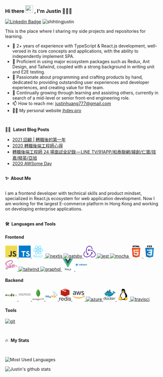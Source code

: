 ### Hi there <span style="width: '25px'"><img src="https://media.giphy.com/media/hvRJCLFzcasrR4ia7z/giphy.gif" width="25px" height="25px"></div> , I'm Justin 👨🏻‍💻 

[![Linkedin Badge](https://img.shields.io/badge/-Justin%20Huang-blue?style=flat&logo=Linkedin&logoColor=white)](https://www.linkedin.com/in/justinhuang777) <img src="https://komarev.com/ghpvc/?username=shihtingjustin&label=Profile%20views&color=61dafb&style=flat" alt="shihtingjustin" /> 
  
This is the place where I sharing my side projects and repositories for learning. 

<!-- - 🔭 &nbsp;I’m currently working on something cool :wink: -->
- 🌳 2+ years of experience with TypeScript & React.js development, well-versed in its core concepts and applications, with the ability to independently implement SPA.
- 🌳 Proficient in using major ecosystem packages such as Redux, Ant Design, and Tailwind, coupled with a strong background in writing unit and E2E testing.
- 🌳 Passionate about programming and crafting products by hand, dedicated to providing outstanding user experiences and developer experiences, and creating value for the team.
- 🌳 Continually growing through learning and assisting others, currently in search of a mid-level or senior front-end engineering role.
- 📫 How to reach me: justinhuang777@gmail.com
- 👨‍💻 My personal website [jhdev.pro](https://jhdev.pro)
 
<br/>

✍🏻 &nbsp;**Latest Blog Posts**
<!-- BLOG-POST-LIST:START -->
- [2021 回顧 | 轉職後的第一年](https://medium.com/life-after-hello-world/2021-%E5%9B%9E%E9%A1%A7-%E8%BD%89%E8%81%B7%E5%BE%8C%E7%9A%84%E7%AC%AC%E4%B8%80%E5%B9%B4-899af09d3dcf?source=rss-6b158ce23c7d------2)
- [2020 轉職後端工程師心得](https://medium.com/life-after-hello-world/2020-%E8%BD%89%E8%81%B7%E5%BE%8C%E7%AB%AF%E5%B7%A5%E7%A8%8B%E5%B8%AB%E5%BF%83%E5%BE%97-7d5f565f0351?source=rss-6b158ce23c7d------2)
- [轉職後端工程師 24 場面試全記錄 — LINE TV/91APP/和泰聯網/緯創/仁寶/技嘉/精英/亞旭](https://medium.com/life-after-hello-world/%E8%BD%89%E8%81%B7%E5%BE%8C%E7%AB%AF%E5%B7%A5%E7%A8%8B%E5%B8%AB-24-%E5%A0%B4%E9%9D%A2%E8%A9%A6%E5%85%A8%E8%A8%98%E9%8C%84-bdf061854749?source=rss-6b158ce23c7d------2)
- [2020 AWSome Day](https://medium.com/life-after-hello-world/2020-awsome-day-54cc82c9e619?source=rss-6b158ce23c7d------2)
<!-- BLOG-POST-LIST:END -->

<br/>

<!-- <details> -->
  <summary><b>✨&nbsp;&nbsp;About&nbsp;Me</b></summary>
  <br/>
  <p>
  I am a frontend developer with technical skills and product mindset, specialized in React.js ecosystem for web application development.
  Now I am working for the largest E-commerce platform in Hong Kong and working on developing enterprise applications.
  </p>
<!-- </details> -->

<br/>

<!-- <details> -->
  <summary><b>🛠️&nbsp;&nbsp;Languages&nbsp;and&nbsp;Tools</b></summary>
  <p align="left">
    <h4>Frontend</h4>
<a href="https://developer.mozilla.org/en-US/docs/Web/JavaScript" target="_blank" rel="noreferrer"> <img src="https://raw.githubusercontent.com/devicons/devicon/master/icons/javascript/javascript-original.svg" alt="javascript" width="40" height="40"/> </a>
<a href="https://www.typescriptlang.org/" target="_blank" rel="noreferrer"> <img src="https://raw.githubusercontent.com/devicons/devicon/master/icons/typescript/typescript-original.svg" alt="typescript" width="40" height="40"/> </a>
     <a href="https://reactjs.org/" target="_blank" rel="noreferrer"> <img src="https://raw.githubusercontent.com/devicons/devicon/master/icons/react/react-original-wordmark.svg" alt="react" width="40" height="40"/> </a> 
    <a href="https://nextjs.org/" target="_blank" rel="noreferrer"> <img src="https://cdn.worldvectorlogo.com/logos/nextjs-2.svg" alt="nextjs" width="40" height="40"/> </a>
    <a href="https://www.gatsbyjs.com/" target="_blank" rel="noreferrer"> <img src="https://www.vectorlogo.zone/logos/gatsbyjs/gatsbyjs-icon.svg" alt="gatsby" width="40" height="40"/> </a>
<a href="https://redux.js.org" target="_blank" rel="noreferrer"> <img src="https://raw.githubusercontent.com/devicons/devicon/master/icons/redux/redux-original.svg" alt="redux" width="40" height="40"/> </a>
    <a href="https://jestjs.io" target="_blank" rel="noreferrer"> <img src="https://www.vectorlogo.zone/logos/jestjsio/jestjsio-icon.svg" alt="jest" width="40" height="40"/> </a>
    <a href="https://mochajs.org" target="_blank" rel="noreferrer"> <img src="https://www.vectorlogo.zone/logos/mochajs/mochajs-icon.svg" alt="mocha" width="40" height="40"/> </a>     
     <a href="https://www.w3.org/html/" target="_blank" rel="noreferrer"> <img src="https://raw.githubusercontent.com/devicons/devicon/master/icons/html5/html5-original-wordmark.svg" alt="html5" width="40" height="40"/> </a> 
    <a href="https://www.w3schools.com/css/" target="_blank" rel="noreferrer"> <img src="https://raw.githubusercontent.com/devicons/devicon/master/icons/css3/css3-original-wordmark.svg" alt="css3" width="40" height="40"/> </a> 
    <a href="https://sass-lang.com" target="_blank" rel="noreferrer"> <img src="https://raw.githubusercontent.com/devicons/devicon/master/icons/sass/sass-original.svg" alt="sass" width="40" height="40"/> </a>
    <a href="https://tailwindcss.com/" target="_blank" rel="noreferrer"> <img src="https://www.vectorlogo.zone/logos/tailwindcss/tailwindcss-icon.svg" alt="tailwind" width="40" height="40"/> </a> 
    <a href="https://graphql.org" target="_blank" rel="noreferrer"> <img src="https://www.vectorlogo.zone/logos/graphql/graphql-icon.svg" alt="graphql" width="40" height="40"/> </a>
    <a href="https://vuejs.org/" target="_blank" rel="noreferrer"> <img src="https://raw.githubusercontent.com/devicons/devicon/master/icons/vuejs/vuejs-original-wordmark.svg" alt="vuejs" width="40" height="40"/> </a>
    <a href="https://webpack.js.org" target="_blank" rel="noreferrer"> <img src="https://raw.githubusercontent.com/devicons/devicon/d00d0969292a6569d45b06d3f350f463a0107b0d/icons/webpack/webpack-original-wordmark.svg" alt="webpack" width="40" height="40"/> </a> 
   
<h4>Backend</h4>
    <a href="https://nodejs.org" target="_blank" rel="noreferrer"> <img src="https://raw.githubusercontent.com/devicons/devicon/master/icons/nodejs/nodejs-original-wordmark.svg" alt="nodejs" width="40" height="40"/>   
<a href="https://expressjs.com" target="_blank" rel="noreferrer"> <img src="https://raw.githubusercontent.com/devicons/devicon/master/icons/express/express-original-wordmark.svg" alt="express" width="40" height="40"/> </a> 
    <a href="https://www.mongodb.com/" target="_blank" rel="noreferrer"> <img src="https://raw.githubusercontent.com/devicons/devicon/master/icons/mongodb/mongodb-original-wordmark.svg" alt="mongodb" width="40" height="40"/> </a> <a href="https://www.mysql.com/" target="_blank" rel="noreferrer"> <img src="https://raw.githubusercontent.com/devicons/devicon/master/icons/mysql/mysql-original-wordmark.svg" alt="mysql" width="40" height="40"/> </a> 
    <a href="https://redis.io" target="_blank" rel="noreferrer"> <img src="https://raw.githubusercontent.com/devicons/devicon/master/icons/redis/redis-original-wordmark.svg" alt="redis" width="40" height="40"/> </a>  
   <a href="https://aws.amazon.com" target="_blank" rel="noreferrer"> <img src="https://raw.githubusercontent.com/devicons/devicon/master/icons/amazonwebservices/amazonwebservices-original-wordmark.svg" alt="aws" width="40" height="40"/> </a>
   <a href="https://azure.microsoft.com/en-in/" target="_blank" rel="noreferrer"> <img src="https://www.vectorlogo.zone/logos/microsoft_azure/microsoft_azure-icon.svg" alt="azure" width="40" height="40"/> </a> 
   <a href="https://www.docker.com/" target="_blank" rel="noreferrer"> <img src="https://raw.githubusercontent.com/devicons/devicon/master/icons/docker/docker-original-wordmark.svg" alt="docker" width="40" height="40"/> </a> 
    <a href="https://www.linux.org/" target="_blank" rel="noreferrer"> <img src="https://raw.githubusercontent.com/devicons/devicon/master/icons/linux/linux-original.svg" alt="linux" width="40" height="40"/> </a> 
  <a href="https://travis-ci.org" target="_blank" rel="noreferrer"> <img src="https://www.vectorlogo.zone/logos/travis-ci/travis-ci-icon.svg" alt="travisci" width="40" height="40"/> </a>   
   
<h4>Tools</h4>
    <a href="https://git-scm.com/" target="_blank" rel="noreferrer"> <img src="https://www.vectorlogo.zone/logos/git-scm/git-scm-icon.svg" alt="git" width="40" height="40"/> </a>     
</p>
<!-- </details> -->

</br>

🔥 &nbsp;**My Stats**

<br/>

![Most Used Languages](https://github-readme-stats.vercel.app/api/top-langs/?username=shihtingjustin&show_icons=true&theme=dracula&title_color=61dafb&bg_color=1f232a&locale=en&layout=compact" )

![Justin's github stats](https://github-readme-stats.vercel.app/api?username=shihtingjustin&show_icons=true&theme=dracula&title_color=61dafb&bg_color=1f232a)
